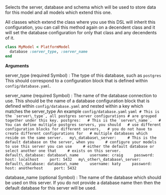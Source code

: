 Selects the server, database and schema which will be
used to store data for this model and all models which
extend this one.

All classes which extend the class where you use this DSL
will inherit this configuration, you can call this method again
on a decendent class and it will set the database configuration
for only that class and any decendents of it.

```ruby
class MyModel < PlatformModel
  database :server_type, :server_name
end

```

**Arguments**

server\_type (required Symbol)
:   The type of this database, such as `postgres`  This should correspond to a configuration block that is defined within `config/database.yaml`.

server\_name (required Symbol)
:   The name of the database connection to use. This should be the name of a database configuration block that is defined within `config/database.yaml` and nested within a key which matches the server\_type  An example `config/database.yaml`  ```yaml # This is the `server\_type`, all postgres server configurations # are grouped together under this key. postgres:   # This is the `server\_name`.   # You can define multiple postgres servers, you should   # use different configuration blocks for different servers,   # you do not have to create different configurations for   # multiple databases which reside on the same server.   my\_database\_server:     # This is the default database on the server, when you     # configure your models to use this server you can use     # either the default database or select another one that     # exists on this server.     default\_database: database\_name     username: craig     password:     host: localhost     port: 5432   my\_other\_database\_server:     default\_database: database\_name     username: katy     password:     host: anotherhost     port: 5432 ```

database\_name (optional Symbol)
:   The name of the database which should be used on this server. If you do not provide a database name then then the default database for this server will be used.